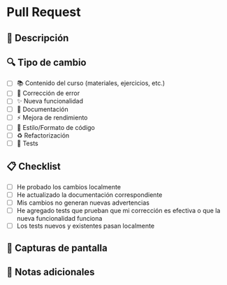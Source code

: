 # Pull Request

## 📝 Descripción
<!-- Describe los cambios que realizaste y por qué son necesarios -->

## 🔍 Tipo de cambio
<!-- Marca con una X el tipo de cambio que realizaste -->

- [ ] 📚 Contenido del curso (materiales, ejercicios, etc.)
- [ ] 🐛 Corrección de error
- [ ] ✨ Nueva funcionalidad
- [ ] 📝 Documentación
- [ ] ⚡️ Mejora de rendimiento
- [ ] 🎨 Estilo/Formato de código
- [ ] ♻️ Refactorización
- [ ] 🧪 Tests

## 📋 Checklist
<!-- Marca con una X las casillas que apliquen -->

- [ ] He probado los cambios localmente
- [ ] He actualizado la documentación correspondiente
- [ ] Mis cambios no generan nuevas advertencias
- [ ] He agregado tests que prueban que mi corrección es efectiva o que la nueva funcionalidad funciona
- [ ] Los tests nuevos y existentes pasan localmente

## 📸 Capturas de pantalla
<!-- Si aplica, agrega capturas de pantalla para ayudar a explicar tus cambios -->

## 📌 Notas adicionales
<!-- Agrega cualquier nota adicional aquí -->